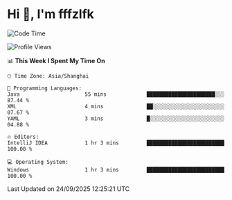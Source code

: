 # Hi 👋, I'm fffzlfk

<!--START_SECTION:waka-->
![Code Time](http://img.shields.io/badge/Code%20Time-1%2C377%20hrs%2020%20mins-blue)

![Profile Views](http://img.shields.io/badge/Profile%20Views-0-blue)

📊 **This Week I Spent My Time On** 

```text
🕑︎ Time Zone: Asia/Shanghai

💬 Programming Languages: 
Java                     55 mins             ██████████████████████░░░   87.44 % 
XML                      4 mins              ██░░░░░░░░░░░░░░░░░░░░░░░   07.67 % 
YAML                     3 mins              █░░░░░░░░░░░░░░░░░░░░░░░░   04.88 % 

🔥 Editors: 
IntelliJ IDEA            1 hr 3 mins         █████████████████████████   100.00 % 

💻 Operating System: 
Windows                  1 hr 3 mins         █████████████████████████   100.00 % 
```


 Last Updated on 24/09/2025 12:25:21 UTC
<!--END_SECTION:waka-->
